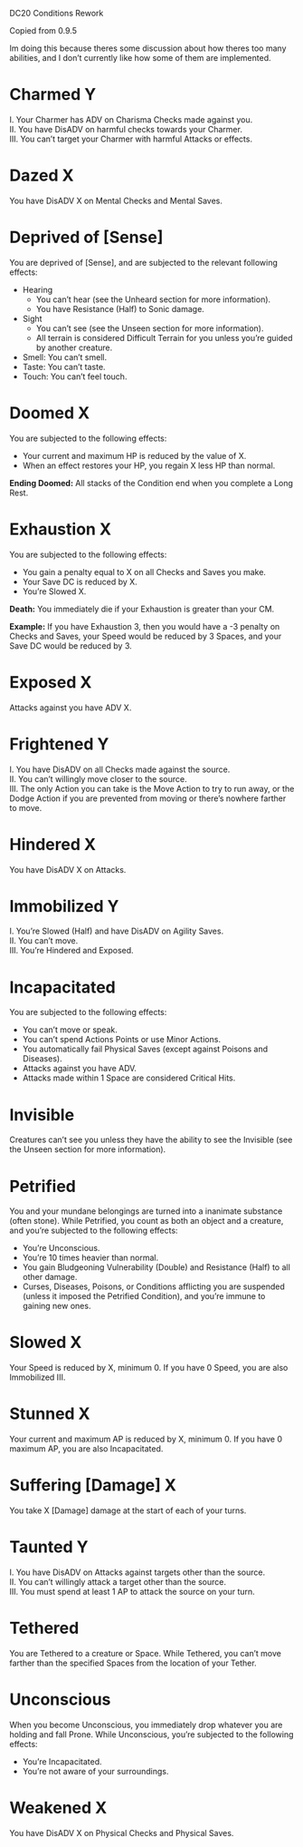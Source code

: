 DC20 Conditions Rework

Copied from 0.9.5

Im doing this because theres some discussion about how theres too many abilities, and I don’t currently like how some of them are implemented.

# Charmed Y

I. Your Charmer has ADV on Charisma Checks made against you.  
II. You have DisADV on harmful checks towards your Charmer.  
III. You can’t target your Charmer with harmful Attacks or effects.

# Dazed X

You have DisADV X on Mental Checks and Mental Saves.

# Deprived of [Sense]

You are deprived of [Sense], and are subjected to the relevant following effects:

-   Hearing
    -   You can’t hear (see the Unheard section for more information).
    -   You have Resistance (Half) to Sonic damage.
-   Sight
    -   You can’t see (see the Unseen section for more information).
    -   All terrain is considered Difficult Terrain for you unless you’re guided by another creature.
-   Smell: You can’t smell.
-   Taste: You can’t taste.
-   Touch: You can’t feel touch.

# Doomed X

You are subjected to the following effects:

-   Your current and maximum HP is reduced by the value of X.
-   When an effect restores your HP, you regain X less HP than normal.

**Ending Doomed:** All stacks of the Condition end when you complete a Long Rest.

# Exhaustion X

You are subjected to the following effects:

-   You gain a penalty equal to X on all Checks and Saves you make.
-   Your Save DC is reduced by X.
-   You’re Slowed X.

**Death:** You immediately die if your Exhaustion is greater than your CM.

**Example:** If you have Exhaustion 3, then you would have a -3 penalty on Checks and Saves, your Speed would be reduced by 3 Spaces, and your Save DC would be reduced by 3.

# Exposed X

Attacks against you have ADV X.

# Frightened Y

I. You have DisADV on all Checks made against the source.  
II. You can’t willingly move closer to the source.  
III. The only Action you can take is the Move Action to try to run away, or the Dodge Action if you are prevented from moving or there’s nowhere farther to move.

# Hindered X

You have DisADV X on Attacks.

# Immobilized Y

I. You’re Slowed (Half) and have DisADV on Agility Saves.  
II. You can’t move.  
III. You’re Hindered and Exposed.

# Incapacitated

You are subjected to the following effects:

-   You can’t move or speak.
-   You can’t spend Actions Points or use Minor Actions.
-   You automatically fail Physical Saves (except against Poisons and Diseases).
-   Attacks against you have ADV.
-   Attacks made within 1 Space are considered Critical Hits.

# Invisible

Creatures can’t see you unless they have the ability to see the Invisible (see the Unseen section for more information).

# Petrified

You and your mundane belongings are turned into a inanimate substance (often stone). While Petrified, you count as both an object and a creature, and you’re subjected to the following effects:

-   You’re Unconscious.
-   You’re 10 times heavier than normal.
-   You gain Bludgeoning Vulnerability (Double) and Resistance (Half) to all other damage.
-   Curses, Diseases, Poisons, or Conditions afflicting you are suspended (unless it imposed the Petrified Condition), and you’re immune to gaining new ones.

# Slowed X

Your Speed is reduced by X, minimum 0. If you have 0 Speed, you are also Immobilized III.

# Stunned X

Your current and maximum AP is reduced by X, minimum 0. If you have 0 maximum AP, you are also Incapacitated.

# Suffering [Damage] X

You take X [Damage] damage at the start of each of your turns.

# Taunted Y

I. You have DisADV on Attacks against targets other than the source.  
II. You can’t willingly attack a target other than the source.  
III. You must spend at least 1 AP to attack the source on your turn.

# Tethered

You are Tethered to a creature or Space. While Tethered, you can’t move farther than the specified Spaces from the location of your Tether.

# Unconscious

When you become Unconscious, you immediately drop whatever you are holding and fall Prone. While Unconscious, you’re subjected to the following effects:

-   You’re Incapacitated.
-   You’re not aware of your surroundings.

# Weakened X

You have DisADV X on Physical Checks and Physical Saves.
